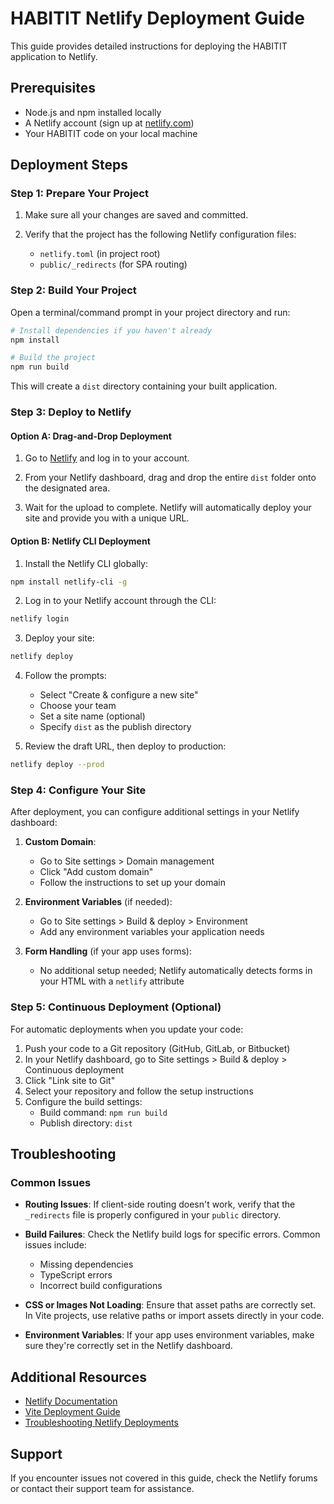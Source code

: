 # HABITIT Netlify Deployment Guide

This guide provides detailed instructions for deploying the HABITIT application to Netlify.

## Prerequisites

- Node.js and npm installed locally
- A Netlify account (sign up at [netlify.com](https://www.netlify.com/))
- Your HABITIT code on your local machine

## Deployment Steps

### Step 1: Prepare Your Project

1. Make sure all your changes are saved and committed.

2. Verify that the project has the following Netlify configuration files:
   - `netlify.toml` (in project root)
   - `public/_redirects` (for SPA routing)

### Step 2: Build Your Project

Open a terminal/command prompt in your project directory and run:

```bash
# Install dependencies if you haven't already
npm install

# Build the project
npm run build
```

This will create a `dist` directory containing your built application.

### Step 3: Deploy to Netlify

#### Option A: Drag-and-Drop Deployment

1. Go to [Netlify](https://app.netlify.com/) and log in to your account.

2. From your Netlify dashboard, drag and drop the entire `dist` folder onto the designated area.

3. Wait for the upload to complete. Netlify will automatically deploy your site and provide you with a unique URL.

#### Option B: Netlify CLI Deployment

1. Install the Netlify CLI globally:

```bash
npm install netlify-cli -g
```

2. Log in to your Netlify account through the CLI:

```bash
netlify login
```

3. Deploy your site:

```bash
netlify deploy
```

4. Follow the prompts:
   - Select "Create & configure a new site"
   - Choose your team
   - Set a site name (optional)
   - Specify `dist` as the publish directory

5. Review the draft URL, then deploy to production:

```bash
netlify deploy --prod
```

### Step 4: Configure Your Site

After deployment, you can configure additional settings in your Netlify dashboard:

1. **Custom Domain**: 
   - Go to Site settings > Domain management
   - Click "Add custom domain"
   - Follow the instructions to set up your domain

2. **Environment Variables** (if needed):
   - Go to Site settings > Build & deploy > Environment
   - Add any environment variables your application needs

3. **Form Handling** (if your app uses forms):
   - No additional setup needed; Netlify automatically detects forms in your HTML with a `netlify` attribute

### Step 5: Continuous Deployment (Optional)

For automatic deployments when you update your code:

1. Push your code to a Git repository (GitHub, GitLab, or Bitbucket)
2. In your Netlify dashboard, go to Site settings > Build & deploy > Continuous deployment
3. Click "Link site to Git"
4. Select your repository and follow the setup instructions
5. Configure the build settings:
   - Build command: `npm run build`
   - Publish directory: `dist`

## Troubleshooting

### Common Issues

- **Routing Issues**: If client-side routing doesn't work, verify that the `_redirects` file is properly configured in your `public` directory.

- **Build Failures**: Check the Netlify build logs for specific errors. Common issues include:
  - Missing dependencies
  - TypeScript errors
  - Incorrect build configurations

- **CSS or Images Not Loading**: Ensure that asset paths are correctly set. In Vite projects, use relative paths or import assets directly in your code.

- **Environment Variables**: If your app uses environment variables, make sure they're correctly set in the Netlify dashboard.

## Additional Resources

- [Netlify Documentation](https://docs.netlify.com/)
- [Vite Deployment Guide](https://vitejs.dev/guide/static-deploy.html)
- [Troubleshooting Netlify Deployments](https://docs.netlify.com/configure-builds/troubleshooting-tips/)

## Support

If you encounter issues not covered in this guide, check the Netlify forums or contact their support team for assistance. 